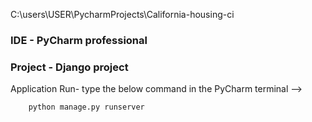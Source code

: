 C:\users\USER\PycharmProjects\California-housing-ci


### IDE - PyCharm professional
### Project - Django project

Application Run- type the below command in the PyCharm terminal -->

		python manage.py runserver
